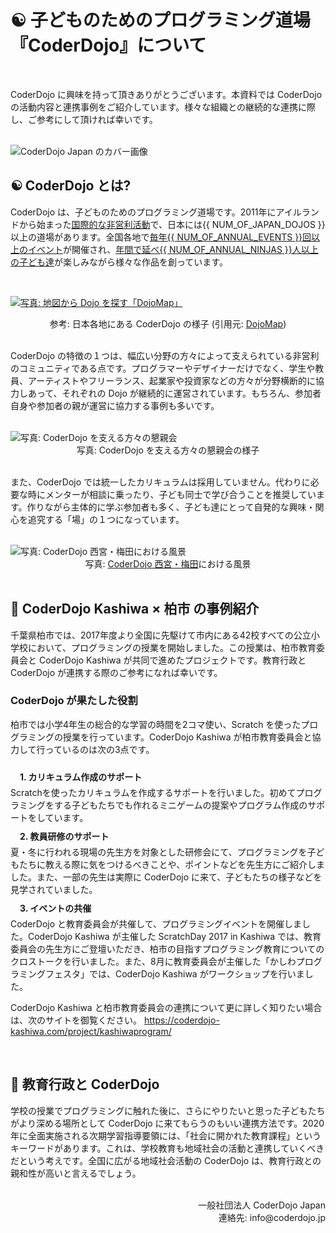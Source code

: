 # ☯️ 子どものためのプログラミング道場<br>『CoderDojo』について
<!--<center>(<a href="https://www.dropbox.com/sh/yc8nf5ptiuwfunl/AAC5dBGj5OIoIjb8hzS1oxmJa?dl=0" target="_blank">Word・Pages版</a>、<a href="https://docs.google.com/document/d/1kawrKtUbehAx3gklFUHEB0MjBknyAnvKaogQbNyW8uo/edit?usp=sharing" target="_blank">Google Docs版</a>)</center><br>-->

<br>

CoderDojo に興味を持って頂きありがとうございます。本資料では CoderDojo の活動内容と連携事例をご紹介しています。様々な組織との継続的な連携に際し、ご参考にして頂ければ幸いです。

<br>

<img alt="CoderDojo Japan のカバー画像" class='lazyload' loading='lazy' src='/coderdojo-japan_cover.min.webp' data-src="/coderdojo-japan_cover.webp">

## ☯️ CoderDojo とは?

CoderDojo は、子どものためのプログラミング道場です。2011年にアイルランドから始まった<a href='https://map.coderdojo.jp/world' style='white-space: nowrap;'>国際的な非営利活動</a>で、日本には{{ NUM_OF_JAPAN_DOJOS }}以上の道場があります。全国各地で[毎年{{ NUM_OF_ANNUAL_EVENTS }}回以上のイベント](/stats)が開催され、[年間で延べ{{ NUM_OF_ANNUAL_NINJAS }}人以上の子ども達](/stats)が楽しみながら様々な作品を創っています。

<br>

<a href='https://map.coderdojo.jp/'><img alt="写真: 地図から Dojo を探す「DojoMap」" class='lazyload' loading='lazy' src='/spinner.svg' data-src='/img/dojomap_rect.webp'></a>
<div style="text-align:center">参考: 日本各地にある CoderDojo の様子 (引用元: <a href='https://map.coderdojo.jp/'>DojoMap</a>)</div>

<br>

CoderDojo の特徴の１つは、幅広い分野の方々によって支えられている非営利のコミュニティである点です。プログラマーやデザイナーだけでなく、学生や教員、アーティストやフリーランス、起業家や投資家などの方々が分野横断的に協力しあって、それぞれの Dojo が継続的に運営されています。もちろん、参加者自身や参加者の親が運営に協力する事例も多いです。

<br>

<img alt="写真: CoderDojo を支える方々の懇親会" class='lazyload' loading='lazy' src='/kata/coderdojo-zero.min.webp' data-src="/kata/coderdojo-zero.webp">
<div style="text-align:center">写真: CoderDojo を支える方々の懇親会の様子</div>


<br>

また、CoderDojo では統一したカリキュラムは採用していません。代わりに必要な時にメンターが相談に乗ったり、子ども同士で学び合うことを推奨しています。作りながら主体的に学ぶ参加者も多く、子ども達にとって自発的な興味・関心を追究する「場」の１つになっています。

<br>

<img alt="写真: CoderDojo 西宮・梅田における風景" class='lazyload' loading='lazy' src='/kata_cover_plain.min.webp' data-src="/kata_cover_plain.webp">
<div style="text-align:center">写真: <a href="http://coderdojo-nishinomiya.info/">CoderDojo 西宮・梅田</a>における風景</div>

<br>

## 🤝 CoderDojo Kashiwa × 柏市 の事例紹介

千葉県柏市では、2017年度より全国に先駆けて市内にある42校すべての公立小学校において、プログラミングの授業を開始しました。この授業は、柏市教育委員会と CoderDojo Kashiwa が共同で進めたプロジェクトです。教育行政と CoderDojo が連携する際のご参考になれば幸いです。

### CoderDojo が果たした役割

柏市では小学4年生の総合的な学習の時間を2コマ使い、Scratch を使ったプログラミングの授業を行っています。CoderDojo Kashiwa が柏市教育委員会と協力して行っているのは次の3点です。

<div style="padding: 10px 0px 5px 15px; font-weight: bold">1. カリキュラム作成のサポート</div>
Scratchを使ったカリキュラムを作成するサポートを行いました。初めてプログラミングをする子どもたちでも作れるミニゲームの提案やプログラム作成のサポートをしています。

<div style="padding: 10px 0px 5px 15px; font-weight: bold">2. 教員研修のサポート</div>
夏・冬に行われる現場の先生方を対象とした研修会にて、プログラミングを子どもたちに教える際に気をつけるべきことや、ポイントなどを先生方にご紹介しました。また、一部の先生は実際に CoderDojo に来て、子どもたちの様子などを見学されていました。

<div style="padding: 10px 0px 5px 15px; font-weight: bold">3. イベントの共催</div>
CoderDojo と教育委員会が共催して、プログラミングイベントを開催しました。CoderDojo Kashiwa が主催した ScratchDay 2017 in Kashiwa では、教育委員会の先生方にご登壇いただき、柏市の目指すプログラミング教育についてのクロストークを行いました。また、8月に教育委員会が主催した「かしわプログラミングフェスタ」では、CoderDojo Kashiwa がワークショップを行いました。

CoderDojo Kashiwa と柏市教育委員会の連携について更に詳しく知りたい場合は、次のサイトを御覧ください。 <a href="https://coderdojo-kashiwa.com/project/kashiwaprogram/">https://coderdojo-kashiwa.com/project/kashiwaprogram/ </a>

<br>

## 🏫 教育行政と CoderDojo

学校の授業でプログラミングに触れた後に、さらにやりたいと思った子どもたちがより深める場所として CoderDojo に来てもらうのもいい連携方法です。2020年に全面実施される次期学習指導要領には、「社会に開かれた教育課程」というキーワードがあります。これは、学校教育も地域社会の活動と連携していくべきだという考えです。全国に広がる地域社会活動の CoderDojo は、教育行政との親和性が高いと言えるでしょう。

<br>

<div align="right">
一般社団法人 CoderDojo Japan<br>
連絡先: info@coderdojo.jp
</div>
